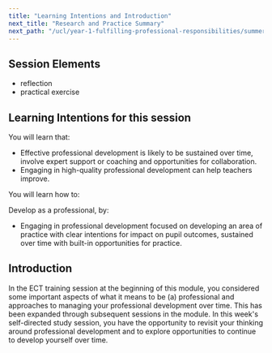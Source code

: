 ```yaml
---
title: "Learning Intentions and Introduction"
next_title: "Research and Practice Summary"
next_path: "/ucl/year-1-fulfilling-professional-responsibilities/summer-week-6-ect-research-and-practice-summary"
---
```


## Session Elements

- reflection
- practical exercise

## Learning Intentions for this session

You will learn that:

- Effective professional development is likely to be sustained over time, involve expert support or coaching and opportunities for collaboration.
- Engaging in high-quality professional development can help teachers improve.

You will learn how to:

Develop as a professional, by:

- Engaging in professional development focused on developing an area of practice with clear intentions for impact on pupil outcomes, sustained over time with built-in opportunities for practice.

## Introduction

In the ECT training session at the beginning of this module, you considered some important aspects of what it means to be (a) professional and approaches to managing your professional development over time. This has been expanded through subsequent sessions in the module. In this week's self-directed study session, you have the opportunity to revisit your thinking around professional development and to explore opportunities to continue to develop yourself over time.
